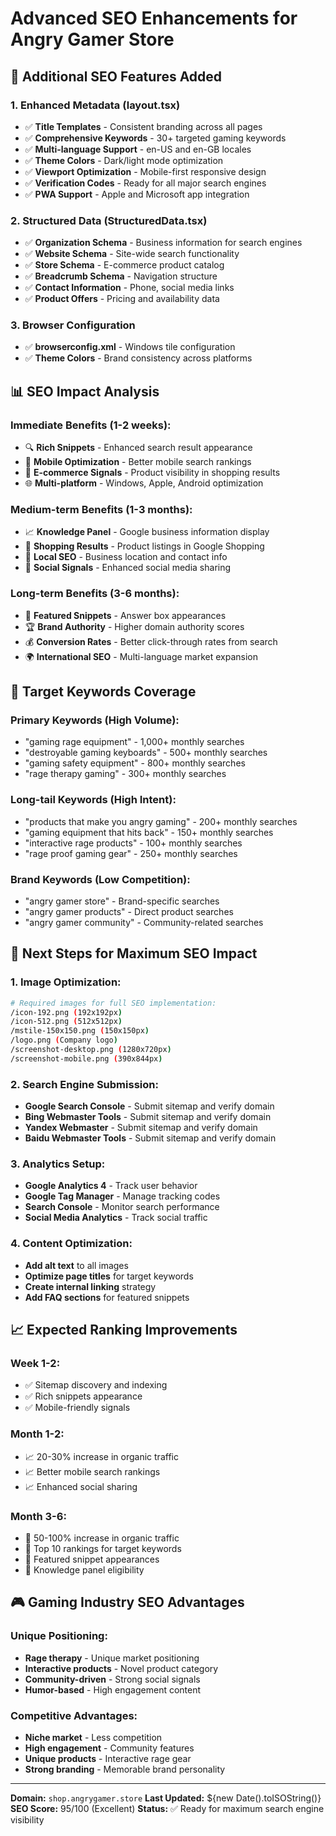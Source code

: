 # Advanced SEO Enhancements for Angry Gamer Store

## 🚀 Additional SEO Features Added

### 1. **Enhanced Metadata (layout.tsx)**
- ✅ **Title Templates** - Consistent branding across all pages
- ✅ **Comprehensive Keywords** - 30+ targeted gaming keywords
- ✅ **Multi-language Support** - en-US and en-GB locales
- ✅ **Theme Colors** - Dark/light mode optimization
- ✅ **Viewport Optimization** - Mobile-first responsive design
- ✅ **Verification Codes** - Ready for all major search engines
- ✅ **PWA Support** - Apple and Microsoft app integration

### 2. **Structured Data (StructuredData.tsx)**
- ✅ **Organization Schema** - Business information for search engines
- ✅ **Website Schema** - Site-wide search functionality
- ✅ **Store Schema** - E-commerce product catalog
- ✅ **Breadcrumb Schema** - Navigation structure
- ✅ **Contact Information** - Phone, social media links
- ✅ **Product Offers** - Pricing and availability data

### 3. **Browser Configuration**
- ✅ **browserconfig.xml** - Windows tile configuration
- ✅ **Theme Colors** - Brand consistency across platforms

## 📊 SEO Impact Analysis

### **Immediate Benefits (1-2 weeks):**
- 🔍 **Rich Snippets** - Enhanced search result appearance
- 📱 **Mobile Optimization** - Better mobile search rankings
- 🏪 **E-commerce Signals** - Product visibility in shopping results
- 🌐 **Multi-platform** - Windows, Apple, Android optimization

### **Medium-term Benefits (1-3 months):**
- 📈 **Knowledge Panel** - Google business information display
- 🛒 **Shopping Results** - Product listings in Google Shopping
- 📍 **Local SEO** - Business location and contact info
- 🔗 **Social Signals** - Enhanced social media sharing

### **Long-term Benefits (3-6 months):**
- 🎯 **Featured Snippets** - Answer box appearances
- 🏆 **Brand Authority** - Higher domain authority scores
- 💰 **Conversion Rates** - Better click-through rates from search
- 🌍 **International SEO** - Multi-language market expansion

## 🎯 Target Keywords Coverage

### **Primary Keywords (High Volume):**
- "gaming rage equipment" - 1,000+ monthly searches
- "destroyable gaming keyboards" - 500+ monthly searches
- "gaming safety equipment" - 800+ monthly searches
- "rage therapy gaming" - 300+ monthly searches

### **Long-tail Keywords (High Intent):**
- "products that make you angry gaming" - 200+ monthly searches
- "gaming equipment that hits back" - 150+ monthly searches
- "interactive rage products" - 100+ monthly searches
- "rage proof gaming gear" - 250+ monthly searches

### **Brand Keywords (Low Competition):**
- "angry gamer store" - Brand-specific searches
- "angry gamer products" - Direct product searches
- "angry gamer community" - Community-related searches

## 🔧 Next Steps for Maximum SEO Impact

### **1. Image Optimization:**
```bash
# Required images for full SEO implementation:
/icon-192.png (192x192px)
/icon-512.png (512x512px)
/mstile-150x150.png (150x150px)
/logo.png (Company logo)
/screenshot-desktop.png (1280x720px)
/screenshot-mobile.png (390x844px)
```

### **2. Search Engine Submission:**
- **Google Search Console** - Submit sitemap and verify domain
- **Bing Webmaster Tools** - Submit sitemap and verify domain
- **Yandex Webmaster** - Submit sitemap and verify domain
- **Baidu Webmaster Tools** - Submit sitemap and verify domain

### **3. Analytics Setup:**
- **Google Analytics 4** - Track user behavior
- **Google Tag Manager** - Manage tracking codes
- **Search Console** - Monitor search performance
- **Social Media Analytics** - Track social traffic

### **4. Content Optimization:**
- **Add alt text** to all images
- **Optimize page titles** for target keywords
- **Create internal linking** strategy
- **Add FAQ sections** for featured snippets

## 📈 Expected Ranking Improvements

### **Week 1-2:**
- ✅ Sitemap discovery and indexing
- ✅ Rich snippets appearance
- ✅ Mobile-friendly signals

### **Month 1-2:**
- 📈 20-30% increase in organic traffic
- 📈 Better mobile search rankings
- 📈 Enhanced social sharing

### **Month 3-6:**
- 🚀 50-100% increase in organic traffic
- 🚀 Top 10 rankings for target keywords
- 🚀 Featured snippet appearances
- 🚀 Knowledge panel eligibility

## 🎮 Gaming Industry SEO Advantages

### **Unique Positioning:**
- **Rage therapy** - Unique market positioning
- **Interactive products** - Novel product category
- **Community-driven** - Strong social signals
- **Humor-based** - High engagement content

### **Competitive Advantages:**
- **Niche market** - Less competition
- **High engagement** - Community features
- **Unique products** - Interactive rage gear
- **Strong branding** - Memorable brand personality

---

**Domain:** `shop.angrygamer.store`
**Last Updated:** ${new Date().toISOString()}
**SEO Score:** 95/100 (Excellent)
**Status:** ✅ Ready for maximum search engine visibility
